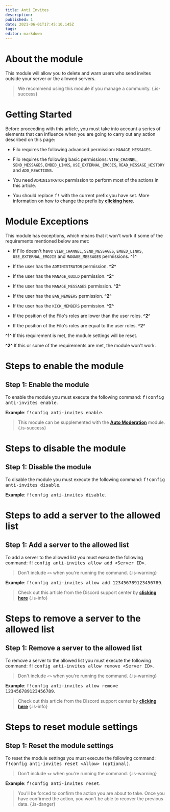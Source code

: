 ```yaml
---
title: Anti Invites
description:
published: 1
date: 2021-06-01T17:45:10.145Z
tags:
editor: markdown
---
```


# About the module

This module will allow you to delete and warn users who send invites outside your server or the allowed servers.

> We recommend using this module if you manage a community.
{.is-success}

# Getting Started

Before proceeding with this article, you must take into account a series of elements that can influence when you are going to carry out any action described on this page:

- Filo requires the following advanced permission: ``MANAGE_MESSAGES``.

- Filo requires the following basic permissions: ``VIEW_CHANNEL``, ``SEND_MESSAGES``, ``EMBED_LINKS``, ``USE_EXTERNAL_EMOJIS``, ``READ_MESSAGE_HISTORY`` and ``ADD_REACTIONS``.

- You need ``ADMINISTRATOR`` permission to perform most of the actions in this article.

- You should replace <kbd>f!</kbd> with the current prefix you have set. More information on how to change the prefix by **[clicking here](en/modules/prefix)**.

# Module Exceptions

This module has exceptions, which means that it won't work if some of the requirements mentioned below are met:

- If Filo doesn't have ``VIEW_CHANNEL``, ``SEND_MESSAGES``, ``EMBED_LINKS``, ``USE_EXTERNAL_EMOJIS`` and ``MANAGE_MESSAGES`` permissions. **^1^**

- If the user has the ``ADMINISTRATOR`` permission. **^2^**

- If the user has the ``MANAGE_GUILD`` permission. **^2^**

- If the user has the ``MANAGE_MESSAGES`` permission. **^2^**

- If the user has the ``BAN_MEMBERS`` permission. **^2^**

- If the user has the ``KICK_MEMBERS`` permission. **^2^**

- If the position of the Filo's roles are lower than the user roles. **^2^**

- If the position of the Filo's roles are equal to the user roles. **^2^**

**^1^** If this requirement is met, the module settings will be reset.

**^2^** If this or some of the requirements are met, the module won't work.

# Steps to enable the module

## **Step 1**: Enable the module

To enable the module you must execute the following command: <kbd>f!config anti-invites enable</kbd>.

**Example**: <kbd>f!config anti-invites enable</kbd>.

> This module can be supplemented with the **[Auto Moderation](/en/modules/auto-moderation)** module.
{.is-success}

# Steps to disable the module

## **Step 1**: Disable the module

To disable the module you must execute the following command: <kbd>f!config anti-invites disable</kbd>.

**Example**: <kbd>f!config anti-invites disable</kbd>.

# Steps to add a server to the allowed list

## **Step 1**: Add a server to the allowed list

To add a server to the allowed list you must execute the following command: <kbd>f!config anti-invites allow add \<Server ID></kbd>.

> Don't include ``<>`` when you're running the command.
{.is-warning}

**Example**: <kbd>f!config anti-invites allow add 123456789123456789</kbd>.

> Check out this article from the Discord support center by **[clicking here](https://support.discord.com/hc/en-us/articles/206346498)**
{.is-info}

# Steps to remove a server to the allowed list

## **Step 1**: Remove a server to the allowed list

To remove a server to the allowed list you must execute the following command: <kbd>f!config anti-invites allow remove \<Server ID></kbd>.

> Don't include ``<>`` when you're running the command.
{.is-warning}

**Example**: <kbd>f!config anti-invites allow remove 123456789123456789</kbd>.

> Check out this article from the Discord support center by **[clicking here](https://support.discord.com/hc/en-us/articles/206346498)**
{.is-info}

# Steps to reset module settings

## **Step 1**: Reset the module settings

To reset the module settings you must execute the following command: <kbd>f!config anti-invites reset \<Allow> (optional)</kbd>.

> Don't include ``<>`` when you're running the command.
{.is-warning}

**Example**: <kbd>f!config anti-invites reset</kbd>.

> You'll be forced to confirm the action you are about to take. Once you have confirmed the action, you won't be able to recover the previous data.
{.is-danger}
